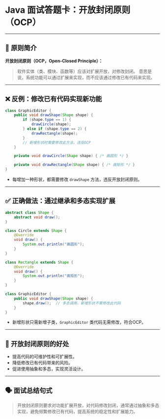 # Java 面试答题卡：开放封闭原则（OCP）

------

## 🧠 原则简介

**开放封闭原则（OCP，Open-Closed Principle）：**

> 软件实体（类、模块、函数等）应该对扩展开放，对修改封闭。
>  意思是说，系统功能可以通过扩展来实现，而不应该通过修改已有代码来实现。

------

## ❌ 反例：修改已有代码实现新功能

```java
class GraphicEditor {
    public void drawShape(Shape shape) {
        if (shape.type == 1) {
            drawCircle(shape);
        } else if (shape.type == 2) {
            drawRectangle(shape);
        }
        // 新增形状时需要修改此方法，违反OCP
    }

    private void drawCircle(Shape shape) { /* 画圆形 */ }

    private void drawRectangle(Shape shape) { /* 画矩形 */ }
}
```

- 每增加一种形状，都需要修改 `drawShape` 方法，违反开放封闭原则。

------

## ✅ 正确做法：通过继承和多态实现扩展

```java
abstract class Shape {
    abstract void draw();
}

class Circle extends Shape {
    @Override
    void draw() {
        System.out.println("画圆形");
    }
}

class Rectangle extends Shape {
    @Override
    void draw() {
        System.out.println("画矩形");
    }
}

class GraphicEditor {
    public void drawShape(Shape shape) {
        shape.draw();  // 多态调用，新增形状不需修改此代码
    }
}
```

- 新增形状只需新增子类，`GraphicEditor` 类代码无需修改，符合OCP。

------

## 🔗 开放封闭原则的好处

- 提高代码的可维护性和可扩展性。
- 降低修改已有代码带来的风险。
- 促进使用抽象和多态，实现灵活设计。

------

## 🗣 面试总结句式

> 开放封闭原则要求对功能扩展开放，对代码修改封闭，通常通过抽象和多态实现，避免频繁修改已有代码，提高系统的稳定性和扩展能力。